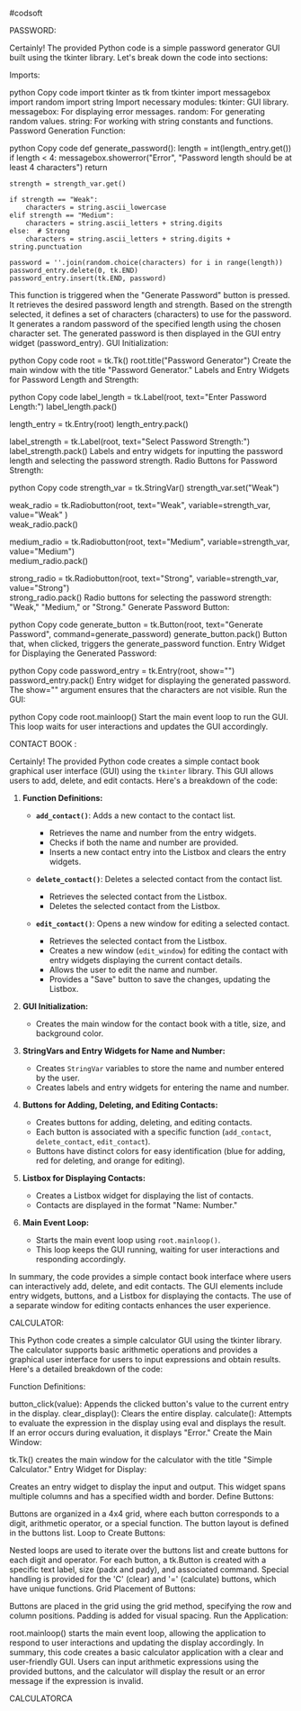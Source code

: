 #codsoft




PASSWORD:

Certainly! The provided Python code is a simple password generator GUI built using the tkinter library. Let's break down the code into sections:

Imports:

python
Copy code
import tkinter as tk
from tkinter import messagebox
import random
import string
Import necessary modules:
tkinter: GUI library.
messagebox: For displaying error messages.
random: For generating random values.
string: For working with string constants and functions.
Password Generation Function:

python
Copy code
def generate_password():
    length = int(length_entry.get())
    if length < 4:
        messagebox.showerror("Error", "Password length should be at least 4 characters")
        return

    strength = strength_var.get()

    if strength == "Weak":
        characters = string.ascii_lowercase
    elif strength == "Medium":
        characters = string.ascii_letters + string.digits
    else:  # Strong
        characters = string.ascii_letters + string.digits + string.punctuation

    password = ''.join(random.choice(characters) for i in range(length))
    password_entry.delete(0, tk.END)
    password_entry.insert(tk.END, password)
This function is triggered when the "Generate Password" button is pressed.
It retrieves the desired password length and strength.
Based on the strength selected, it defines a set of characters (characters) to use for the password.
It generates a random password of the specified length using the chosen character set.
The generated password is then displayed in the GUI entry widget (password_entry).
GUI Initialization:

python
Copy code
root = tk.Tk()
root.title("Password Generator")
Create the main window with the title "Password Generator."
Labels and Entry Widgets for Password Length and Strength:

python
Copy code
label_length = tk.Label(root, text="Enter Password Length:")
label_length.pack()

length_entry = tk.Entry(root)
length_entry.pack()

label_strength = tk.Label(root, text="Select Password Strength:")
label_strength.pack()
Labels and entry widgets for inputting the password length and selecting the password strength.
Radio Buttons for Password Strength:

python
Copy code
strength_var = tk.StringVar()
strength_var.set("Weak")

weak_radio = tk.Radiobutton(root, text="Weak", variable=strength_var, value="Weak" )  
weak_radio.pack()

medium_radio = tk.Radiobutton(root, text="Medium", variable=strength_var, value="Medium")  
medium_radio.pack()

strong_radio = tk.Radiobutton(root, text="Strong", variable=strength_var, value="Strong")  
strong_radio.pack()
Radio buttons for selecting the password strength: "Weak," "Medium," or "Strong."
Generate Password Button:

python
Copy code
generate_button = tk.Button(root, text="Generate Password", command=generate_password)
generate_button.pack()
Button that, when clicked, triggers the generate_password function.
Entry Widget for Displaying the Generated Password:

python
Copy code
password_entry = tk.Entry(root, show="")
password_entry.pack()
Entry widget for displaying the generated password. The show="" argument ensures that the characters are not visible.
Run the GUI:

python
Copy code
root.mainloop()
Start the main event loop to run the GUI. This loop waits for user interactions and updates the GUI accordingly.















CONTACT BOOK :


Certainly! The provided Python code creates a simple contact book graphical user interface (GUI) using the `tkinter` library. This GUI allows users to add, delete, and edit contacts. Here's a breakdown of the code:

1. **Function Definitions:**
    - **`add_contact()`**: Adds a new contact to the contact list.
        - Retrieves the name and number from the entry widgets.
        - Checks if both the name and number are provided.
        - Inserts a new contact entry into the Listbox and clears the entry widgets.

    - **`delete_contact()`**: Deletes a selected contact from the contact list.
        - Retrieves the selected contact from the Listbox.
        - Deletes the selected contact from the Listbox.

    - **`edit_contact()`**: Opens a new window for editing a selected contact.
        - Retrieves the selected contact from the Listbox.
        - Creates a new window (`edit_window`) for editing the contact with entry widgets displaying the current contact details.
        - Allows the user to edit the name and number.
        - Provides a "Save" button to save the changes, updating the Listbox.

2. **GUI Initialization:**
    - Creates the main window for the contact book with a title, size, and background color.

3. **StringVars and Entry Widgets for Name and Number:**
    - Creates `StringVar` variables to store the name and number entered by the user.
    - Creates labels and entry widgets for entering the name and number.

4. **Buttons for Adding, Deleting, and Editing Contacts:**
    - Creates buttons for adding, deleting, and editing contacts.
    - Each button is associated with a specific function (`add_contact`, `delete_contact`, `edit_contact`).
    - Buttons have distinct colors for easy identification (blue for adding, red for deleting, and orange for editing).

5. **Listbox for Displaying Contacts:**
    - Creates a Listbox widget for displaying the list of contacts.
    - Contacts are displayed in the format "Name: Number."

6. **Main Event Loop:**
    - Starts the main event loop using `root.mainloop()`.
    - This loop keeps the GUI running, waiting for user interactions and responding accordingly.

In summary, the code provides a simple contact book interface where users can interactively add, delete, and edit contacts. The GUI elements include entry widgets, buttons, and a Listbox for displaying the contacts. The use of a separate window for editing contacts enhances the user experience.




















CALCULATOR:



This Python code creates a simple calculator GUI using the tkinter library. The calculator supports basic arithmetic operations and provides a graphical user interface for users to input expressions and obtain results. Here's a detailed breakdown of the code:

Function Definitions:

button_click(value): Appends the clicked button's value to the current entry in the display.
clear_display(): Clears the entire display.
calculate(): Attempts to evaluate the expression in the display using eval and displays the result. If an error occurs during evaluation, it displays "Error."
Create the Main Window:

tk.Tk() creates the main window for the calculator with the title "Simple Calculator."
Entry Widget for Display:

Creates an entry widget to display the input and output. This widget spans multiple columns and has a specified width and border.
Define Buttons:

Buttons are organized in a 4x4 grid, where each button corresponds to a digit, arithmetic operator, or a special function.
The button layout is defined in the buttons list.
Loop to Create Buttons:

Nested loops are used to iterate over the buttons list and create buttons for each digit and operator.
For each button, a tk.Button is created with a specific text label, size (padx and pady), and associated command.
Special handling is provided for the 'C' (clear) and '=' (calculate) buttons, which have unique functions.
Grid Placement of Buttons:

Buttons are placed in the grid using the grid method, specifying the row and column positions. Padding is added for visual spacing.
Run the Application:

root.mainloop() starts the main event loop, allowing the application to respond to user interactions and updating the display accordingly.
In summary, this code creates a basic calculator application with a clear and user-friendly GUI. Users can input arithmetic expressions using the provided buttons, and the calculator will display the result or an error message if the expression is invalid.









CALCULATORCA
